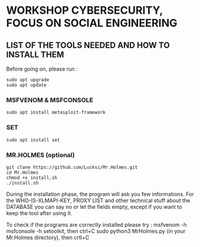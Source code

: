 # WORKSHOP CYBERSECURITY, FOCUS ON SOCIAL ENGINEERING

## LIST OF THE TOOLS NEEDED AND HOW TO INSTALL THEM

Before going on, please run :

    sudo apt upgrade
    sudo apt update

### MSFVENOM & MSFCONSOLE
    sudo apt install metasploit-framework

### SET
    sudo apt install set

### MR.HOLMES (optional)
    git clone https://github.com/Lucksi/Mr.Holmes.git
    cd Mr.Holmes
    chmod +x install.sh
    ./install.sh

During the installation phase, the program will ask you few informations.
For the WHO-IS-XLMAPI-KEY, PROXY LIST and other technical stuff about the DATABASE you can say no or let the fields empty, except if you want to keep the tool after using it.

To check if the programs are correctly installed please try :
    msfvenom -h
    msfconsole -h
    setoolkit, then ctrl+C
    sudo python3 MrHolmes.py (in your Mr.Holmes directory), then crtl+C
